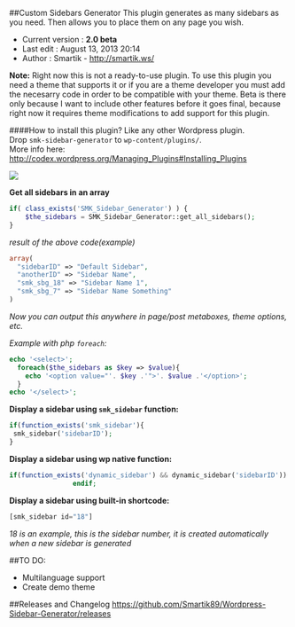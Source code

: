##Custom Sidebars Generator
This plugin generates as many sidebars as you need. Then allows you to place them on any page you wish.
* Current version : **2.0 beta**
* Last edit : August 13, 2013 20:14
* Author : Smartik - http://smartik.ws/
 
**Note:** Right now this is not a ready-to-use plugin. To use this plugin you need a theme that supports it or if you are a theme developer you must add the necesarry code in order to be compatible with your theme.
Beta is there only because I want to include other features before it goes final, because right now it requires theme modifications to add support for this plugin.

####How to install this plugin?
Like any other Wordpress plugin. <br />
Drop `smk-sidebar-generator` to `wp-content/plugins/`.<br />
More info here: http://codex.wordpress.org/Managing_Plugins#Installing_Plugins
 
<img src="http://i.imgur.com/hSOdoGc.jpg" />

**Get all sidebars in an array**
```php
if( class_exists('SMK_Sidebar_Generator') ) {
    $the_sidebars = SMK_Sidebar_Generator::get_all_sidebars();
}
```
*result of the above code(example)*
```php
array(
  "sidebarID" => "Default Sidebar",
  "anotherID" => "Sidebar Name",
  "smk_sbg_18" => "Sidebar Name 1",
  "smk_sbg_7" => "Sidebar Name Something"
)
```
*Now you can output this anywhere in page/post metaboxes, theme options, etc.*

*Example with php `foreach`:*
```php
echo '<select>';
  foreach($the_sidebars as $key => $value){
    echo '<option value="'. $key .'">'. $value .'</option>';
  }
echo '</select>';
```


**Display a sidebar using `smk_sidebar` function:**
```php
if(function_exists('smk_sidebar'){
 smk_sidebar('sidebarID');
}
```
**Display a sidebar using wp native function:**
```php
if(function_exists('dynamic_sidebar') && dynamic_sidebar('sidebarID')) : 
				endif;
```

**Display a sidebar using built-in shortcode:**
```php
[smk_sidebar id="18"]
```
*18 is an example, this is the sidebar number, it is created automatically when a new sidebar is generated*

##TO DO:
* Multilanguage support
* Create demo theme

##Releases and Changelog 
https://github.com/Smartik89/Wordpress-Sidebar-Generator/releases
